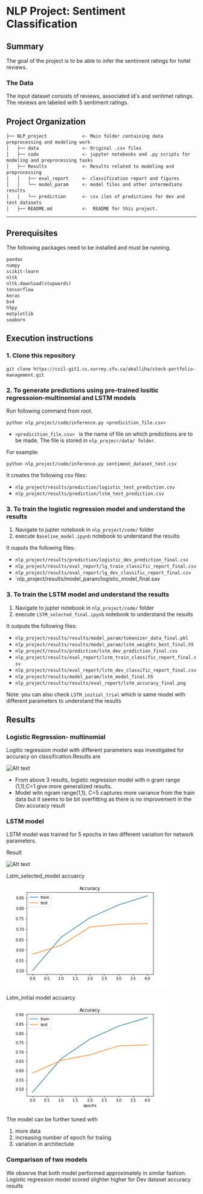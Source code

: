 # NLP Project: Sentiment Classification 

## Summary

The goal of the project is to be able to infer the sentiment ratings for hotel reviews.


### The Data
The input dataset consists of reviews, associated id's and sentimet ratings. The reviews are labeled with 5 sentiment ratings.


Project Organization
------------

    ├── NLP_project             <- Main folder containing data preprocessing and modeling work
    │   ├── data                <- Original .csv files
    │   ├── code                <- jupyter notebooks and .py scripts for modeling and preprocessing tasks
    │   ├── Results             <- Results related to modeling and preprocessing
    │   │   ├── eval_report     <- classification report and figures
    │   │   └── model_param     <- model files and other intermediate results
    │   │   └── prediction      <- csv iles of predictions for dev and test datasets    
    │   ├── README.md           <-  README for this project.

--------

## Prerequisites
The following packages need to be installed and must be running.
```
pandas
numpy
scikit-learn
nltk
nltk.download(stopwords)
tensorflow
keras
bs4
h5py
matplotlib
seaborn
```

## Execution instructions

### 1. Clone this repository 
```
git clone https://csil-git1.cs.surrey.sfu.ca/akalliha/stock-portfolio-management.git
```

### 2. To generate predictions using pre-trained  lositic regressoion-multinomial and LSTM models

Run following command from root.

```
python nlp_project/code/inference.py <predicition_file.csv>  
```
- `<predicition_file.csv> ` is the name of file on which predictions are to be made. The file is stored in `nlp_projecr/data/ folder`.

For example:
```
python nlp_project/code/inference.py sentiment_dataset_test.csv
```
It creates the following csv files:
- `nlp_project/results/prediction/logistic_test_prediction.csv`
- `nlp_project/results/prediction/lstm_test_prediction.csv`


### 3.  To train the logistic regression model and understand the results 

1. Navigate to jupter notebook in `nlp_project/code/`  folder
2. execute `Baseline_model.ipynb` notebook to understand the results

It ouputs the following files:
- `nlp_project/results/prediction/logistic_dev_prediction_final.csv`
- `nlp_project/results/eval_report/lg_train_classific_report_final.csv`
- `nlp_project/results/eval_report/lg_dev_classific_report_final.csv`
- `nlp_project/results/model_param/logistic_model_final.sav


### 3.  To train the LSTM model and understand the results 

1. Navigate to jupter notebook in `nlp_project/code/`  folder
2. execute `LSTM_selected_final.ipynb` notebook to understand the results

It outputs the following files:
- `nlp_project/results/results/model_param/tokenizer_data_final.pkl`
- `nlp_project/results/results/model_param/lstm_weights_best_final.h5`
- `nlp_project/results/prediction/lstm_dev_prediction_final.csv`
- `nlp_project/results/eval_report/lstm_train_classific_report_final.csv`
- `nlp_project/results/eval_report/lstm_dev_classific_report_final.csv`
- `nlp_project/results/model_param/lstm_model_final.h5`
- `nlp_project/results/results/eval_report/lstm_accuracy_final.png`

Note: you can also check `LSTM_initial_trial`  which is same model with different parameters to understand the results


## Results

### Logistic Regression- multinomial

Logitic regression model with different parameters was investigated for accuracy on classification.Results are

![Alt text](results/eval_report/logistic_results.jpg?raw=true )

* From above 3 results, logistic regression model with n gram range  (1,1),C=1  give more generalized results.  
* Model witn ngram range(1,1), C=5 captures more variance from the  train data  but it seems to be bit overfitting as there is no improvement in the Dev accuracy result



### LSTM model

LSTM model was trained for 5 epochs  in two different variation for network parameters.

Result

![Alt text](results/readme_images/lstm_results.jpg?raw=true )


Lstm_selected_model accuarcy
![Alt text](results/eval_report/lstm_accuracy_final.png?raw=true )

Lstm_initial model accuarcy
![Alt text](results/eval_report/lstm_accuracy_initial.png?raw=true)

The model can be further tuned with 
1. more data
2. increasing number of epoch for traiing
3. variation in architectute


### Comparison of two models

We observe that both model performed approximately in similar fashion. Logistic regression model scored slighter higher for Dev  dataset accuracy results










